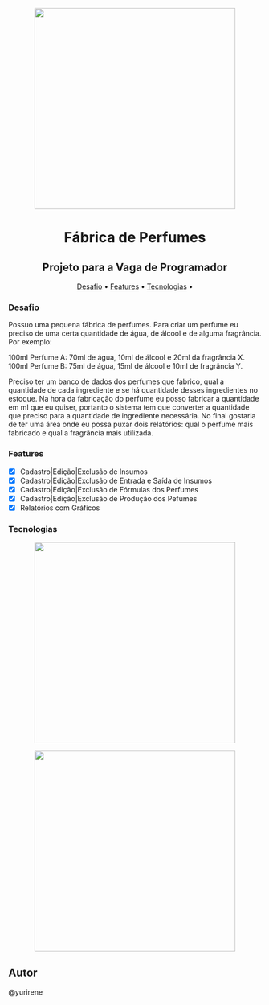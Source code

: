 <p align="center">
    <img src="http://yurirene.com.br/img/flex.png" width="400">
</p>
<h1 align="center"> Fábrica de Perfumes</h1>
<h2 align="center"> Projeto para a Vaga de Programador</h2>

<p align="center">
 <a href="#desafio">Desafio</a> •
 <a href="#features">Features</a> • 
 <a href="#tecnologias">Tecnologias</a> •
</p>

### Desafio
Possuo uma pequena fábrica de perfumes. Para criar um perfume eu preciso de uma certa quantidade de água, de álcool e de alguma fragrância. Por exemplo:

100ml Perfume A: 70ml de água, 10ml de álcool e 20ml da fragrância X.
100ml Perfume B: 75ml de água, 15ml de álcool e 10ml de fragrância Y. 

Preciso ter um banco de dados dos perfumes que fabrico, qual a quantidade de cada ingrediente e se há quantidade desses ingredientes no estoque. Na hora da fabricação do perfume eu posso fabricar a quantidade em ml que eu quiser, portanto o sistema tem que converter a quantidade que preciso para a quantidade de ingrediente necessária. No final gostaria de ter uma área onde eu possa puxar dois relatórios: qual o perfume mais fabricado e qual a fragrância mais utilizada. 

### Features

- [x] Cadastro|Edição|Exclusão de Insumos
- [x] Cadastro|Edição|Exclusão de Entrada e Saída de Insumos
- [x] Cadastro|Edição|Exclusão de Fórmulas dos Perfumes
- [x] Cadastro|Edição|Exclusão de Produção dos Pefumes
- [x] Relatórios com Gráficos

### Tecnologias

<p align="center">
    <img src="https://raw.githubusercontent.com/laravel/art/master/logo-lockup/5%20SVG/2%20CMYK/1%20Full%20Color/laravel-logolockup-cmyk-red.svg" width="400">
</p>
<p align="center">
    <img src="https://logodownload.org/wp-content/uploads/2017/10/jquery-logo.png" width="400">
</p>

## Autor

@yurirene
